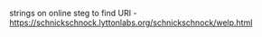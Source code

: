 strings on online steg to find URI - https://schnickschnock.lyttonlabs.org/schnickschnock/welp.html
